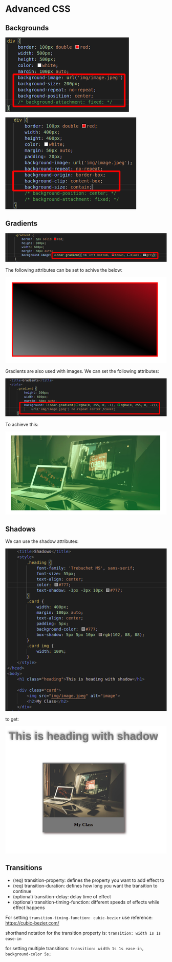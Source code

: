 # Advanced CSS

## Backgrounds

![background attributes](backgrounds_part1.png)

![more background attributes](backgrounds_part2.png)

## Gradients

![gradient attributes](gradientsv1.png)

The following attributes can be set to achive the below:

![gradient effect](gradientsv2.png)

Gradients are also used with images. We can set the following attributes:

![gradient attributes with image](gradientsv3.png)

To achieve this:

![gradient effect on image](gradientsv4.png)

## Shadows

We can use the shadow attributes:

![shadow attributes](shadowsv1.png)

to get:

![shadow effects](shadowsv2.png)

## Transitions

- (req) transition-property: defines the property you want to add effect to
- (req) transition-duration: defines how long you want the transition to continue
- (optional) transition-delay: delay time of effect
- (optional) transition-timing-function: different speeds of effects while effect happens

For setting `transition-timing-function: cubic-bezier` use reference: https://cubic-bezier.com/

shorthand notation for the transition property is: `transition: width 1s 1s ease-in`

for setting multiple transitions: `transition: width 1s 1s ease-in, background-color 5s;`

